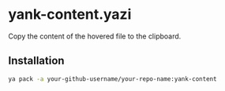 # yank-content.yazi

Copy the content of the hovered file to the clipboard.

## Installation

```sh
ya pack -a your-github-username/your-repo-name:yank-content
